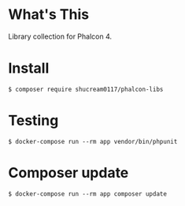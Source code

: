 # What's This

Library collection for Phalcon 4.

# Install

```console
$ composer require shucream0117/phalcon-libs
```

# Testing
```console
$ docker-compose run --rm app vendor/bin/phpunit
```

# Composer update
```console
$ docker-compose run --rm app composer update
```

